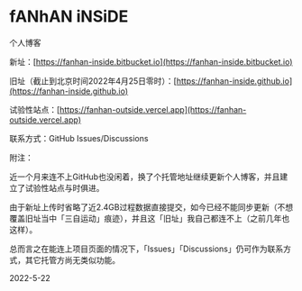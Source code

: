 # fANhAN iNSiDE

个人博客

新址：[https://fanhan-inside.bitbucket.io](https://fanhan-inside.bitbucket.io)

旧址（截止到北京时间2022年4月25日零时）：[https://fanhan-inside.github.io](https://fanhan-inside.github.io)

试验性站点：[https://fanhan-outside.vercel.app](https://fanhan-outside.vercel.app)

联系方式：GitHub Issues/Discussions

附注：

近一个月来连不上GitHub也没闲着，换了个托管地址继续更新个人博客，并且建立了试验性站点与时俱进。

由于新址上传时省略了近2.4GB过程数据直接提交，如今已经不能同步更新（不想覆盖旧址当中「三自运动」痕迹），并且这「旧址」我自己都连不上（之前几年也这样）。

总而言之在能连上项目页面的情况下，「Issues」「Discussions」仍可作为联系方式，其它托管方尚无类似功能。

2022-5-22
